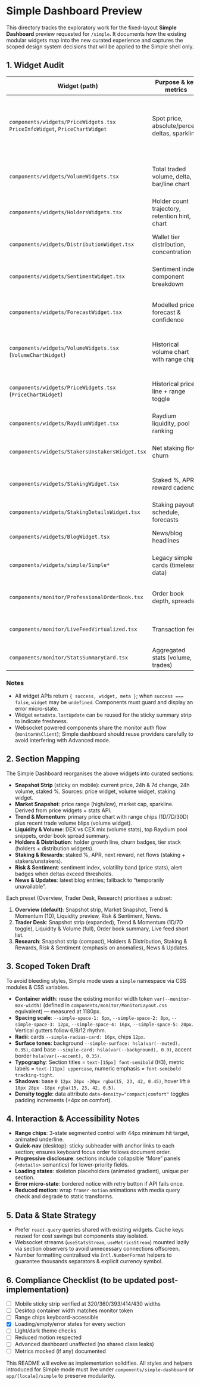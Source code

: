 # Simple Dashboard Preview

This directory tracks the exploratory work for the fixed-layout **Simple Dashboard** preview requested for `/simple`. It documents how the existing modular widgets map into the new curated experience and captures the scoped design system decisions that will be applied to the Simple shell only.

## 1. Widget Audit

| Widget (path)                                                                   | Purpose & key metrics                          | Primary data shape / source                                                                     | Common failure modes                                                | Mobile-priority fields                          | Defer to “More”                                                      |
| ------------------------------------------------------------------------------- | ---------------------------------------------- | ----------------------------------------------------------------------------------------------- | ------------------------------------------------------------------- | ----------------------------------------------- | -------------------------------------------------------------------- |
| `components/widgets/PriceWidgets.tsx`<br/>`PriceInfoWidget`, `PriceChartWidget` | Spot price, absolute/percent deltas, sparkline | `apiClient.getWidgetData('usd')` → `WidgetData` (price, ranges, changes, metadata)              | API throttling, missing `ranges` array, stale `metadata.lastUpdate` | Current price, 1h/24h/7d %Δ, intraday sparkline | Extended timeframe toggle, historical stats (>30d), detailed tooltip |
| `components/widgets/VolumeWidgets.tsx`                                          | Total traded volume, delta, bar/line chart     | `apiClient.getVolumeWidgetData()` → `VolumeWidgetData` (current, changes, ranges, trend series) | Volume API returning `null` segments, slow updates, chart gaps      | 24h volume, 24h change %, market split hint     | Alternate time ranges beyond 24h, raw trade table                    |
| `components/widgets/HoldersWidgets.tsx`                                         | Holder count trajectory, retention hint, chart | `apiClient.getHoldersWidgetData()` → `HoldersWidgetData`                                        | Missing `ranges` for short windows, negative deltas on reorg        | Current holders, 24h/7d %Δ, churn badge         | Detailed buckets, long-range chart                                   |
| `components/widgets/DistributionWidget.tsx`                                     | Wallet tier distribution, concentration        | `apiClient.getDistributionWidgetData()` → buckets by tier                                       | API sometimes returns empty buckets, high latency                   | Top bucket share, whale %                       | Full table of tiers, long tail breakdown                             |
| `components/widgets/SentimentWidget.tsx`                                        | Sentiment index, component breakdown           | `apiClient.getSentimentWidgetData()` → `SentimentWidgetData`                                    | Index unavailable during maintenance, component scores missing      | Headline sentiment score, direction label       | Component weights, historical view                                   |
| `components/widgets/ForecastWidget.tsx`                                         | Modelled price forecast & confidence           | `apiClient.getForecastWidgetData()` → `ForecastWidgetData`                                      | Range request rejected, missing `interval` series                   | Next 7d forecast indicator, confidence note     | Raw forecast table, full chart                                       |
| `components/widgets/VolumeWidgets.tsx` (`VolumeChartWidget`)                    | Historical volume chart with range chips       | `apiClient.getVolumeChartData()` returning `VolumeChartResponse`                                | Range gaps for 1D intervals, timezone skew                          | 1D trend mini-chart, DEX vs CEX merge hint      | Deep comparison view, toggles for MA                                 |
| `components/widgets/PriceWidgets.tsx` (`PriceChartWidget`)                      | Historical price line + range toggle           | `apiClient.getChartData()` returning `ChartResponse`                                            | Interval mismatches, tooltip jitter on huge sets                    | 1D/7D/30D toggle, closing price                 | More granular intervals, indicator overlays                          |
| `components/widgets/RaydiumWidget.tsx`                                          | Raydium liquidity, pool ranking                | `apiClient.getRaydiumWidgetData()`                                                              | Pools API times out, APR nulls                                      | Total liquidity, top pool snapshot              | Full pool table, IL metric                                           |
| `components/widgets/StakersUnstakersWidget.tsx`                                 | Net staking flow, churn                        | `apiClient.getStakersUnstakersWidgetData()`                                                     | Balance snapshot delay, missing `netFlow`                           | Net 24h flow, stakers vs unstakers counts       | Detailed flow table, longer windows                                  |
| `components/widgets/StakingWidget.tsx`                                          | Staked %, APR, reward cadence                  | `apiClient.getStakingWidgetData()`                                                              | APR null when feed lags, reward schedule stale                      | Current APR, staked supply %, next reward       | Historic APR chart, validator list                                   |
| `components/widgets/StakingDetailsWidget.tsx`                                   | Staking payout schedule, forecasts             | `apiClient.getStakingDetailsWidgetData()`                                                       | Forecast endpoint 503 during upgrades                               | Upcoming reward amount & date                   | Payout history table                                                 |
| `components/widgets/BlogWidget.tsx`                                             | News/blog headlines                            | `apiClient.getBlogWidgetData()`                                                                 | Empty feed (rate limit or no recent posts)                          | Latest 1–3 articles, CTA                        | Archive link                                                         |
| `components/widgets/simple/Simple*`                                             | Legacy simple cards (timeless data)            | Same underlying clients as above                                                                | Cached states when reused w/out invalidation                        | Quick metrics (price/holders)                   | Everything else—will be replaced                                     |
| `components/monitor/ProfessionalOrderBook.tsx`                                  | Order book depth, spreads                      | `monitorWsClient` streaming `monitor.events`                                                    | WS auth failures, snapshot drift, high frequency updates            | Spread, top-of-book, DEX/CEX highlight          | Full depth table, live feed                                          |
| `components/monitor/LiveFeedVirtualized.tsx`                                    | Transaction feed                               | `monitorWsClient` streaming `monitor.events`                                                    | Burst events degrade mobile, filter failure                         | Latest 5 events, anomalies                      | Rich filtering, infinite scroll                                      |
| `components/monitor/StatsSummaryCard.tsx`                                       | Aggregated stats (volume, trades)              | `useStatsStream` (WS `monitor.stats`)                                                           | Stats channel offline                                               | 24h volume, transactions, fills                 | Extended stats grid                                                  |

### Notes

- All widget APIs return `{ success, widget, meta }`; when `success === false`, `widget` may be `undefined`. Components must guard and display an error micro-state.
- Widget `metadata.lastUpdate` can be reused for the sticky summary strip to indicate freshness.
- Websocket powered components share the monitor auth flow (`monitorWsClient`); Simple dashboard should reuse providers carefully to avoid interfering with Advanced mode.

## 2. Section Mapping

The Simple Dashboard reorganises the above widgets into curated sections:

- **Snapshot Strip** (sticky on mobile): current price, 24h & 7d change, 24h volume, staked %. Sources: price widget, volume widget, staking widget.
- **Market Snapshot**: price range (high/low), market cap, sparkline. Derived from price widgets + stats API.
- **Trend & Momentum**: primary price chart with range chips (1D/7D/30D) plus recent trade volume blips (volume widget).
- **Liquidity & Volume**: DEX vs CEX mix (volume stats), top Raydium pool snippets, order book spread summary.
- **Holders & Distribution**: holder growth line, churn badges, tier stack (holders + distribution widgets).
- **Staking & Rewards**: staked %, APR, next reward, net flows (staking + stakers/unstakers).
- **Risk & Sentiment**: sentiment index, volatility band (price stats), alert badges when deltas exceed thresholds.
- **News & Updates**: latest blog entries; fallback to “temporarily unavailable”.

Each preset (Overview, Trader Desk, Research) prioritises a subset:

1. **Overview (default)**: Snapshot strip, Market Snapshot, Trend & Momentum (1D), Liquidity preview, Risk & Sentiment, News.
2. **Trader Desk**: Snapshot strip (expanded), Trend & Momentum (1D/7D toggle), Liquidity & Volume (full), Order book summary, Live feed short list.
3. **Research**: Snapshot strip (compact), Holders & Distribution, Staking & Rewards, Risk & Sentiment (emphasis on anomalies), News & Updates.

## 3. Scoped Token Draft

To avoid bleeding styles, Simple mode uses a `simple` namespace via CSS modules & CSS variables.

- **Container width**: reuse the existing monitor width token `var(--monitor-max-width)` (defined in `components/monitor/MonitorLayout.css` equivalent) — measured at 1180px.
- **Spacing scale**: `--simple-space-1: 6px`, `--simple-space-2: 8px`, `--simple-space-3: 12px`, `--simple-space-4: 16px`, `--simple-space-5: 20px`. Vertical gutters follow 6/8/12 rhythm.
- **Radii**: cards `--simple-radius-card: 16px`, chips `12px`.
- **Surface tones**: background `--simple-surface: hsla(var(--muted), 0.35)`, card base `--simple-card: hsla(var(--background), 0.9)`, accent border `hsla(var(--accent), 0.35)`.
- **Typography**: Section titles = `text-[15px] font-semibold` (H3), metric labels = `text-[11px] uppercase`, numeric emphasis = `font-semibold tracking-tight`.
- **Shadows**: base `0 12px 24px -20px rgba(15, 23, 42, 0.45)`, hover lift `0 18px 28px -18px rgba(15, 23, 42, 0.5)`.
- **Density toggle**: data attribute `data-density="compact|comfort"` toggles padding increments (+4px on comfort).

## 4. Interaction & Accessibility Notes

- **Range chips**: 3-state segmented control with 44px minimum hit target, animated underline.
- **Quick-nav** (desktop): sticky subheader with anchor links to each section; ensures keyboard focus order follows document order.
- **Progressive disclosure**: sections include collapsible “More” panels (`<details>` semantics) for lower-priority fields.
- **Loading states**: skeleton placeholders (animated gradient), unique per section.
- **Error micro-state**: bordered notice with retry button if API fails once.
- **Reduced motion**: wrap `framer-motion` animations with media query check and degrade to static transforms.

## 5. Data & State Strategy

- Prefer `react-query` queries shared with existing widgets. Cache keys reused for cost savings but components stay isolated.
- Websocket streams (`useStatsStream`, `useMetricsStream`) mounted lazily via section observers to avoid unnecessary connections offscreen.
- Number formatting centralised via `Intl.NumberFormat` helpers to guarantee thousands separators & explicit currency symbol.

## 6. Compliance Checklist (to be updated post-implementation)

- [ ] Mobile sticky strip verified at 320/360/393/414/430 widths
- [ ] Desktop container width matches monitor token
- [ ] Range chips keyboard-accessible
- [x] Loading/empty/error states for every section
- [ ] Light/dark theme checks
- [ ] Reduced motion respected
- [ ] Advanced dashboard unaffected (no shared class leaks)
- [ ] Metrics mocked (if any) documented

This README will evolve as implementation solidifies. All styles and helpers introduced for Simple mode must live under `components/simple-dashboard` or `app/[locale]/simple` to preserve modularity.
